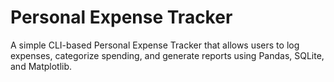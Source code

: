 # Personal Expense Tracker
 A simple CLI-based Personal Expense Tracker that allows users to log expenses, categorize spending, and generate reports using Pandas, SQLite, and Matplotlib.
